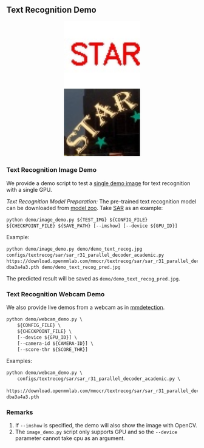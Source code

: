 ## Text Recognition Demo

<div align="center">
    <img src="/resources/demo_text_recog_pred.jpg" width="200px" alt/><br>

</div>

### Text Recognition Image Demo


We provide a demo script to test a [single demo image](/demo/demo_text_recog.jpg) for text recognition with a single GPU.

*Text Recognition Model Preparation:*
The pre-trained text recognition model can be downloaded from [model zoo](https://mmocr.readthedocs.io/en/latest/modelzoo.html).
Take [SAR](/configs/textrecog/sar/sar_r31_parallel_decoder_academic.py) as an example:

```shell
python demo/image_demo.py ${TEST_IMG} ${CONFIG_FILE} ${CHECKPOINT_FILE} ${SAVE_PATH} [--imshow] [--device ${GPU_ID}]
```

Example:

```shell
python demo/image_demo.py demo/demo_text_recog.jpg configs/textrecog/sar/sar_r31_parallel_decoder_academic.py https://download.openmmlab.com/mmocr/textrecog/sar/sar_r31_parallel_decoder_academic-dba3a4a3.pth demo/demo_text_recog_pred.jpg
```

The predicted result will be saved as `demo/demo_text_recog_pred.jpg`.

### Text Recognition Webcam Demo

We also provide live demos from a webcam as in [mmdetection](https://github.com/open-mmlab/mmdetection/blob/a616886bf1e8de325e6906b8c76b6a4924ef5520/docs/1_exist_data_model.md).

```shell
python demo/webcam_demo.py \
    ${CONFIG_FILE} \
    ${CHECKPOINT_FILE} \
    [--device ${GPU_ID}] \
    [--camera-id ${CAMERA-ID}] \
    [--score-thr ${SCORE_THR}]
```

Examples:

```shell
python demo/webcam_demo.py \
    configs/textrecog/sar/sar_r31_parallel_decoder_academic.py \
    https://download.openmmlab.com/mmocr/textrecog/sar/sar_r31_parallel_decoder_academic-dba3a4a3.pth
```

### Remarks

1. If `--imshow` is specified, the demo will also show the image with OpenCV.
2. The `image_demo.py` script only supports GPU and so the `--device` parameter cannot take cpu as an argument.
